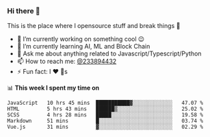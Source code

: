 ### Hi there 👋

<!--
**a233894432/a233894432** is a ✨ _special_ ✨ repository because its `README.md` (this file) appears on your GitHub profile.

Here are some ideas to get you started:

- 🔭 I’m currently working on ...
- 🌱 I’m currently learning ...
- 👯 I’m looking to collaborate on ...
- 🤔 I’m looking for help with ...
- 💬 Ask me about ...
- 📫 How to reach me: ...
- 😄 Pronouns: ...
- ⚡ Fun fact: ...
-->
 
 
This is the place where I opensource stuff and break things :rofl:

- 🔭 I’m currently working on something cool :wink:
- 🌱 I’m currently learning AI, ML and Block Chain
- 💬 Ask me about anything related to Javascript/Typescript/Python
- 📫 How to reach me: [@233894432](https://twitter.com/233894432)
- ⚡ Fun fact: I :heart: :dog:s

📊 **This week I spent my time on**
<!--START_SECTION:waka-->
```text
JavaScript   10 hrs 45 mins  ███████████▓░░░░░░░░░░░░░   47.07 % 
HTML         5 hrs 43 mins   ██████▒░░░░░░░░░░░░░░░░░░   25.02 % 
SCSS         4 hrs 28 mins   █████░░░░░░░░░░░░░░░░░░░░   19.58 % 
Markdown     51 mins         █░░░░░░░░░░░░░░░░░░░░░░░░   03.74 % 
Vue.js       31 mins         ▓░░░░░░░░░░░░░░░░░░░░░░░░   02.29 % 
```
<!--END_SECTION:waka-->
